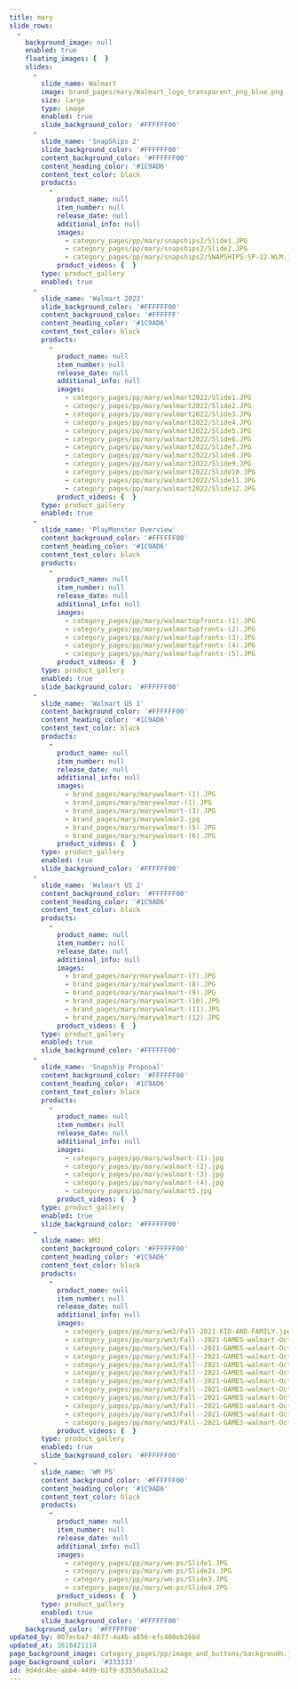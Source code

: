 ```yaml
---
title: mary
slide_rows:
  -
    background_image: null
    enabled: true
    floating_images: {  }
    slides:
      -
        slide_name: Walmart
        image: brand_pages/mary/Walmart_logo_transparent_png_blue.png
        size: large
        type: image
        enabled: true
        slide_background_color: '#FFFFFF00'
      -
        slide_name: 'SnapShips 2'
        slide_background_color: '#FFFFFF00'
        content_background_color: '#FFFFFF00'
        content_heading_color: '#1C9AD6'
        content_text_color: black
        products:
          -
            product_name: null
            item_number: null
            release_date: null
            additional_info: null
            images:
              - category_pages/pp/mary/snapships2/Slide1.JPG
              - category_pages/pp/mary/snapships2/Slide2.JPG
              - category_pages/pp/mary/snapships2/SNAPSHIPS-SP-22-WLM.jpg
            product_videos: {  }
        type: product_gallery
        enabled: true
      -
        slide_name: 'Walmart 2022'
        slide_background_color: '#FFFFFF00'
        content_background_color: '#FFFFFF'
        content_heading_color: '#1C9AD6'
        content_text_color: black
        products:
          -
            product_name: null
            item_number: null
            release_date: null
            additional_info: null
            images:
              - category_pages/pp/mary/walmart2022/Slide1.JPG
              - category_pages/pp/mary/walmart2022/Slide2.JPG
              - category_pages/pp/mary/walmart2022/Slide3.JPG
              - category_pages/pp/mary/walmart2022/Slide4.JPG
              - category_pages/pp/mary/walmart2022/Slide5.JPG
              - category_pages/pp/mary/walmart2022/Slide6.JPG
              - category_pages/pp/mary/walmart2022/Slide7.JPG
              - category_pages/pp/mary/walmart2022/Slide8.JPG
              - category_pages/pp/mary/walmart2022/Slide9.JPG
              - category_pages/pp/mary/walmart2022/Slide10.JPG
              - category_pages/pp/mary/walmart2022/Slide11.JPG
              - category_pages/pp/mary/walmart2022/Slide12.JPG
            product_videos: {  }
        type: product_gallery
        enabled: true
      -
        slide_name: 'PlayMonster Overview'
        content_background_color: '#FFFFFF00'
        content_heading_color: '#1C9AD6'
        content_text_color: black
        products:
          -
            product_name: null
            item_number: null
            release_date: null
            additional_info: null
            images:
              - category_pages/pp/mary/walmartupfronts-(1).JPG
              - category_pages/pp/mary/walmartupfronts-(2).JPG
              - category_pages/pp/mary/walmartupfronts-(3).JPG
              - category_pages/pp/mary/walmartupfronts-(4).JPG
              - category_pages/pp/mary/walmartupfronts-(5).JPG
            product_videos: {  }
        type: product_gallery
        enabled: true
        slide_background_color: '#FFFFFF00'
      -
        slide_name: 'Walmart US 1'
        content_background_color: '#FFFFFF00'
        content_heading_color: '#1C9AD6'
        content_text_color: black
        products:
          -
            product_name: null
            item_number: null
            release_date: null
            additional_info: null
            images:
              - brand_pages/mary/marywalmart-(1).JPG
              - brand_pages/mary/marywalmar-(1).JPG
              - brand_pages/mary/marywalmart-(3).JPG
              - brand_pages/mary/marywalmar2.jpg
              - brand_pages/mary/marywalmart-(5).JPG
              - brand_pages/mary/marywalmart-(6).JPG
            product_videos: {  }
        type: product_gallery
        enabled: true
        slide_background_color: '#FFFFFF00'
      -
        slide_name: 'Walmart US 2'
        content_background_color: '#FFFFFF00'
        content_heading_color: '#1C9AD6'
        content_text_color: black
        products:
          -
            product_name: null
            item_number: null
            release_date: null
            additional_info: null
            images:
              - brand_pages/mary/marywalmart-(7).JPG
              - brand_pages/mary/marywalmart-(8).JPG
              - brand_pages/mary/marywalmart-(9).JPG
              - brand_pages/mary/marywalmart-(10).JPG
              - brand_pages/mary/marywalmart-(11).JPG
              - brand_pages/mary/marywalmart-(12).JPG
            product_videos: {  }
        type: product_gallery
        enabled: true
        slide_background_color: '#FFFFFF00'
      -
        slide_name: 'Snapship Proposal'
        content_background_color: '#FFFFFF00'
        content_heading_color: '#1C9AD6'
        content_text_color: black
        products:
          -
            product_name: null
            item_number: null
            release_date: null
            additional_info: null
            images:
              - category_pages/pp/mary/walmart-(1).jpg
              - category_pages/pp/mary/walmart-(2).jpg
              - category_pages/pp/mary/walmart-(3).jpg
              - category_pages/pp/mary/walmart-(4).jpg
              - category_pages/pp/mary/walmart5.jpg
            product_videos: {  }
        type: product_gallery
        enabled: true
        slide_background_color: '#FFFFFF00'
      -
        slide_name: WM3
        content_background_color: '#FFFFFF00'
        content_heading_color: '#1C9AD6'
        content_text_color: black
        products:
          -
            product_name: null
            item_number: null
            release_date: null
            additional_info: null
            images:
              - category_pages/pp/mary/wm3/Fall-2021-KID-AND-FAMILY.jpg
              - category_pages/pp/mary/wm3/Fall--2021-GAMES-walmart-Oct-2020-updated-editable-slides-12-14_Page_02.jpg
              - category_pages/pp/mary/wm3/Fall--2021-GAMES-walmart-Oct-2020-updated-editable-slides-12-14_Page_03.jpg
              - category_pages/pp/mary/wm3/Fall--2021-GAMES-walmart-Oct-2020-updated-editable-slides-12-14_Page_04.jpg
              - category_pages/pp/mary/wm3/Fall--2021-GAMES-walmart-Oct-2020-updated-editable-slides-12-14_Page_05.jpg
              - category_pages/pp/mary/wm3/Fall--2021-GAMES-walmart-Oct-2020-updated-editable-slides-12-14_Page_06.jpg
              - category_pages/pp/mary/wm3/Fall--2021-GAMES-walmart-Oct-2020-updated-editable-slides-12-14_Page_07.jpg
              - category_pages/pp/mary/wm3/Fall--2021-GAMES-walmart-Oct-2020-updated-editable-slides-12-14_Page_08.jpg
              - category_pages/pp/mary/wm3/Fall--2021-GAMES-walmart-Oct-2020-updated-editable-slides-12-14_Page_09.jpg
              - category_pages/pp/mary/wm3/Fall--2021-GAMES-walmart-Oct-2020-updated-editable-slides-12-14_Page_10.jpg
              - category_pages/pp/mary/wm3/Fall--2021-GAMES-walmart-Oct-2020-updated-editable-slides-12-14_Page_11.jpg
              - category_pages/pp/mary/wm3/Fall--2021-GAMES-walmart-Oct-2020-updated-editable-slides-12-14_Page_12.jpg
            product_videos: {  }
        type: product_gallery
        enabled: true
        slide_background_color: '#FFFFFF00'
      -
        slide_name: 'WM PS'
        content_background_color: '#FFFFFF00'
        content_heading_color: '#1C9AD6'
        content_text_color: black
        products:
          -
            product_name: null
            item_number: null
            release_date: null
            additional_info: null
            images:
              - category_pages/pp/mary/wm-ps/Slide1.JPG
              - category_pages/pp/mary/wm-ps/Slide2s.JPG
              - category_pages/pp/mary/wm-ps/Slide3.JPG
              - category_pages/pp/mary/wm-ps/Slide4.JPG
            product_videos: {  }
        type: product_gallery
        enabled: true
        slide_background_color: '#FFFFFF00'
    background_color: '#FFFFFF00'
updated_by: 007ecba7-4677-4a4b-a856-efc400eb26bd
updated_at: 1618421114
page_background_image: category_pages/pp/image_and_buttons/backgroudn.jpg
page_background_color: '#333333'
id: 9d4dc4be-abb4-4499-b2f9-83550a5a1ca2
---
```

